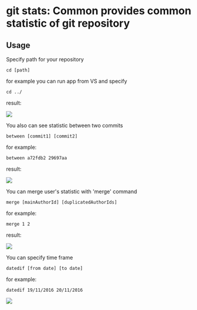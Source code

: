 # git stats: Common provides common statistic of git repository

## Usage

Specify path for your repository

	cd [path]

for example you can run app from VS and specify

	cd ../

result:

![](http://content.screencast.com/users/JFFby/folders/Snagit/media/f0bb672b-9479-41c0-829a-9486c6b5073b/11.20.2016-13.45.png)

You also can see statistic between two commits

	between [commit1] [commit2]

for example:

	between a72fdb2 29697aa

result:

![](http://content.screencast.com/users/JFFby/folders/Snagit/media/91eabc15-be18-4cb6-911e-810cee36e259/11.27.2016-14.24.png)

You can merge user's statistic with 'merge' command

	merge [mainAuthorId] [duplicatedAuthorIds]

for example:
	
	merge 1 2

result:

![](http://content.screencast.com/users/JFFby/folders/Snagit/media/e3333bb2-c3b1-45c2-b9b9-47712ca3f748/11.27.2016-15.46.png)

You can specify time frame

	datedif [from date] [to date]
	
for example:

	datedif 19/11/2016 20/11/2016
	
![](http://content.screencast.com/users/JFFby/folders/Snagit/media/c1df3a6d-4e31-4efd-a211-339d302dc3f7/01.04.2017-22.03.png)